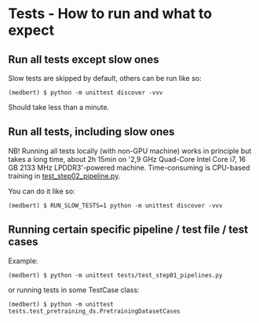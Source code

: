 # Tests - How to run and what to expect

## Run all tests except slow ones

Slow tests are skipped by default, others can be run like so:

```
(medbert) $ python -m unittest discover -vvv
```

Should take less than a minute.


## Run all tests, including slow ones

NB! Running all tests locally (with non-GPU machine) works in principle but takes a long time, 
    about 2h 15min on '2,9 GHz Quad-Core Intel Core i7, 16 GB 2133 MHz LPDDR3'-powered machine.
    Time-consuming is CPU-based training in [test_step02_pipeline.py](test_step02_pipeline.py).

You can do it like so:

```
(medbert) $ RUN_SLOW_TESTS=1 python -m unittest discover -vvv
```


## Running certain specific pipeline / test file / test cases

Example:

```
(medbert) $ python -m unittest tests/test_step01_pipelines.py
```

or running tests in some TestCase class:

```
(medbert) $ python -m unittest tests.test_pretraining_ds.PretrainingDatasetCases
```
